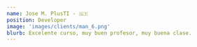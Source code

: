 ```yaml
---
name: Jose M. PlusTI - 🇬🇹
position: Developer
image: 'images/clients/man_6.png'
blurb: Excelente curso, muy buen profesor, muy buena clase.
---
```

